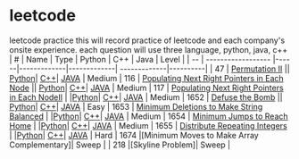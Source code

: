 # leetcode
leetcode practice
this will record practice of leetcode and each company's onsite experience.
each question will use three language, python, java, c++
| #  | Name               | Type |   Python    |    C++      |      Java    |    Level |
| -- | ------------------ |------|-------------|-------------| -------------|----------|
| 47 | [Permutation II](https://leetcode.com/problems/permutations-ii/) || [Python](question/permutationII.py)| [C++]()| [JAVA]() | Medium
| 116 | [Populating Next Right Pointers in Each Node](https://leetcode.com/problems/populating-next-right-pointers-in-each-node/) || [Python](questions/116.%20Populating%20Next%20Right%20Pointers/populating.py)| [C++](questions/116.%20Populating%20Next%20Right%20Pointers/populating.cpp)| [JAVA](questions/116.%20Populating%20Next%20Right%20Pointers/populating.java) | Medium
| 117 | [Populating Next Right Pointers in Each NodeII](https://leetcode.com/problems/populating-next-right-pointers-in-each-node-ii/) | |[Python](questions/117.%20Populating%20Next%20Right%20Pointers%20in%20Each%20Node%20II/populating.py)| [C++](questions/117.%20Populating%20Next%20Right%20Pointers%20in%20Each%20Node%20II/populating.cpp)| [JAVA](questions/117.%20Populating%20Next%20Right%20Pointers%20in%20Each%20Node%20II/populating.java) | Medium
| 1652 | [Defuse the Bomb](https://leetcode.com/problems/defuse-the-bomb/) || [Python](questions/1652.%20Defuse%20the%20Bomb/defuse.py)| [C++](questions/1652.%20Defuse%20the%20Bomb/defuse.cpp)| [JAVA](questions/1652.%20Defuse%20the%20Bomb/defuse.java) | Easy
| 1653 | [Minimum Deletions to Make String Balanced](https://leetcode.com/problems/minimum-deletions-to-make-string-balanced) | |[Python](questions/1653.%20Minimum%20Deletions%20to%20Make%20String%20Balanced/delete.py)| [C++](questions/1653.%20Minimum%20Deletions%20to%20Make%20String%20Balanced/delete.cpp)| [JAVA](questions/1653.%20Minimum%20Deletions%20to%20Make%20String%20Balanced/delete.java) | Medium
| 1654 | [Minimum Jumps to Reach Home](https://leetcode.com/problems/minimum-jumps-to-reach-home/) | |[Python](questions/1654.%20Minimum%20Jumps%20to%20Reach%20Home/min.py)| [C++](questions/1654.%20Minimum%20Jumps%20to%20Reach%20Home/min.cpp)| [JAVA](questions/1654.%20Minimum%20Jumps%20to%20Reach%20Home/min.java) | Medium
| 1655 | [Distribute Repeating Integers](https://leetcode.com/problems/distribute-repeating-integers/) | |[Python](questions/1655.%20Distribute%20Repeating%20Integers/distri.py)| [C++](questions/1655.%20Distribute%20Repeating%20Integers/distri.cpp)| [JAVA](questions/1655.%20Distribute%20Repeating%20Integers/distri.java) | Hard
| 1674 |[Minimum Moves to Make Array Complementary]| Sweep |
| 218 |[Skyline Problem]| Sweep |


